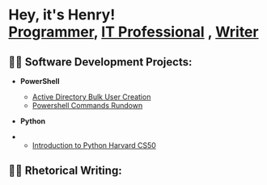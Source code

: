 <h1>Hey, it's Henry! <br/><a href="https://github.com/thethirdbirthday">Programmer</a>, <a href=>IT Professional</a> , <a href=>Writer</a>

<h2>👨‍💻 Software Development Projects:</h2>


- <b>PowerShell</b>

  - [Active Directory Bulk User Creation]()
  - [Powershell Commands Rundown](https://github.com/thethirdbirthday/powershell-commands-practice)

- <b>Python </b>
- - [Introduction to Python Harvard CS50](https://github.com/thethirdbirthday/harvard_python)

<h2>👨‍💻 Rhetorical Writing:</h2>
